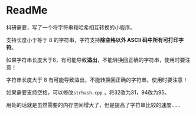 # ReadMe

科研需要，写了一个将字符串和哈希相互转换的小程序。

支持长度小于等于 8 的字符串，字符支持**除空格以外 ASCII 码中所有可打印字符**。

如果字符串长度大于8，有可能导致**溢出**，不能转换回正确的字符串，使用时要注意！

字符串长度大于 8 有可能导致溢出，不能转换回正确的字符串，使用时要注意！

如果需要支持空格，可以修改`strhash.cpp` ，将32改为31，94改为95。

用处的话就是虽然需要的内存空间增大了，但是提高了字符串比较的速度……

